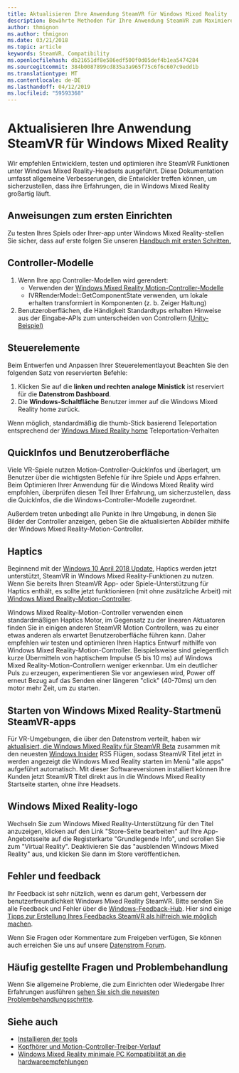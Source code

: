 ```yaml
---
title: Aktualisieren Ihre Anwendung SteamVR für Windows Mixed Reality
description: Bewährte Methoden für Ihre Anwendung SteamVR zum Maximieren der Kompatibilität mit Windows Mixed Reality-Headsets zu aktualisieren.
author: thmignon
ms.author: thmignon
ms.date: 03/21/2018
ms.topic: article
keywords: SteamVR, Compatibility
ms.openlocfilehash: db21651df8e586edf500f0d05def4b1ea5474284
ms.sourcegitcommit: 384b0087899cd835a3a965f75c6f6c607c9edd1b
ms.translationtype: MT
ms.contentlocale: de-DE
ms.lasthandoff: 04/12/2019
ms.locfileid: "59593368"
---
```

# <a name="updating-your-steamvr-application-for-windows-mixed-reality"></a>Aktualisieren Ihre Anwendung SteamVR für Windows Mixed Reality

Wir empfehlen Entwicklern, testen und optimieren ihre SteamVR Funktionen unter Windows Mixed Reality-Headsets ausgeführt. Diese Dokumentation umfasst allgemeine Verbesserungen, die Entwickler treffen können, um sicherzustellen, dass ihre Erfahrungen, die in Windows Mixed Reality großartig läuft.

## <a name="initial-setup-instructions"></a>Anweisungen zum ersten Einrichten

Zu testen Ihres Spiels oder Ihrer-app unter Windows Mixed Reality-stellen Sie sicher, dass auf erste folgen Sie unseren [Handbuch mit ersten Schritten.](http://aka.ms/WindowsMixedRealitySteamVR)

## <a name="controller-models"></a>Controller-Modelle
1. Wenn Ihre app Controller-Modellen wird gerendert:
    * Verwenden der [Windows Mixed Reality Motion-Controller-Modelle](motion-controllers.md#rendering-the-motion-controller-model)
    * IVRRenderModel::GetComponentState verwenden, um lokale erhalten transformiert in Komponenten (z. b. Zeiger Haltung)
2. Benutzeroberflächen, die Händigkeit Standardtyps erhalten Hinweise aus der Eingabe-APIs zum unterscheiden von Controllern [(Unity-Beispiel)](gestures-and-motion-controllers-in-unity.md#unity-buttonaxis-mapping-table)

## <a name="controls"></a>Steuerelemente

Beim Entwerfen und Anpassen Ihrer Steuerelementlayout Beachten Sie den folgenden Satz von reservierten Befehle:
1. Klicken Sie auf die **linken und rechten analoge Ministick** ist reserviert für die **Datenstrom Dashboard**.
2. Die **Windows-Schaltfläche** Benutzer immer auf die Windows Mixed Reality home zurück.

Wenn möglich, standardmäßig die thumb-Stick basierend Teleportation entsprechend der [Windows Mixed Reality home](navigating-the-windows-mixed-reality-home.md#getting-around-your-home) Teleportation-Verhalten

## <a name="tooltips-and-ui"></a>QuickInfos und Benutzeroberfläche

Viele VR-Spiele nutzen Motion-Controller-QuickInfos und überlagert, um Benutzer über die wichtigsten Befehle für ihre Spiele und Apps erfahren. Beim Optimieren Ihrer Anwendung für die Windows Mixed Reality wird empfohlen, überprüfen diesen Teil Ihrer Erfahrung, um sicherzustellen, dass die QuickInfos, die die Windows-Controller-Modelle zugeordnet.

Außerdem treten unbedingt alle Punkte in Ihre Umgebung, in denen Sie Bilder der Controller anzeigen, geben Sie die aktualisierten Abbilder mithilfe der Windows Mixed Reality-Motion-Controller.

## <a name="haptics"></a>Haptics

Beginnend mit der [Windows 10 April 2018 Update](release-notes-april-2018.md), Haptics werden jetzt unterstützt, SteamVR in Windows Mixed Reality-Funktionen zu nutzen. Wenn Sie bereits Ihren SteamVR App- oder Spiele-Unterstützung für Haptics enthält, es sollte jetzt funktionieren (mit ohne zusätzliche Arbeit) mit [Windows Mixed Reality-Motion-Controller](motion-controllers.md).

Windows Mixed Reality-Motion-Controller verwenden einen standardmäßigen Haptics Motor, im Gegensatz zu der linearen Aktuatoren finden Sie in einigen anderen SteamVR Motion Controllern, was zu einer etwas anderen als erwartet Benutzeroberfläche führen kann. Daher empfehlen wir testen und optimieren Ihren Haptics Entwurf mithilfe von Windows Mixed Reality-Motion-Controller. Beispielsweise sind gelegentlich kurze Übermitteln von haptischem Impulse (5 bis 10 ms) auf Windows Mixed Reality-Motion-Controllern weniger erkennbar. Um ein deutlicher Puls zu erzeugen, experimentieren Sie vor angewiesen wird, Power off erneut Bezug auf das Senden einer längeren "click" (40-70ms) um den motor mehr Zeit, um zu starten.

## <a name="launching-steamvr-apps-from-windows-mixed-reality-start-menu"></a>Starten von Windows Mixed Reality-Startmenü SteamVR-apps

Für VR-Umgebungen, die über den Datenstrom verteilt, haben wir [aktualisiert, die Windows Mixed Reality für SteamVR Beta](https://steamcommunity.com/games/719950/announcements/detail/1687045485866139800) zusammen mit den neuesten [Windows Insider](https://insider.windows.com) RS5 Flügen, sodass SteamVR Titel jetzt in werden angezeigt die Windows Mixed Reality starten im Menü "alle apps" aufgeführt automatisch. Mit dieser Softwareversionen installiert können Ihre Kunden jetzt SteamVR Titel direkt aus in die Windows Mixed Reality Startseite starten, ohne ihre Headsets.

## <a name="windows-mixed-reality-logo"></a>Windows Mixed Reality-logo

Wechseln Sie zum Windows Mixed Reality-Unterstützung für den Titel anzuzeigen, klicken auf den Link "Store-Seite bearbeiten" auf Ihre App-Angebotsseite auf die Registerkarte "Grundlegende Info", und scrollen Sie zum "Virtual Reality". Deaktivieren Sie das "ausblenden Windows Mixed Reality" aus, und klicken Sie dann im Store veröffentlichen.

## <a name="bugs-and-feedback"></a>Fehler und feedback

Ihr Feedback ist sehr nützlich, wenn es darum geht, Verbessern der benutzerfreundlichkeit Windows Mixed Reality SteamVR. Bitte senden Sie alle Feedback und Fehler über die [Windows-Feedback-Hub](https://docs.microsoft.com/windows/mixed-reality/enthusiast-guide/filing-feedback). Hier sind einige [Tipps zur Erstellung Ihres Feedbacks SteamVR als hilfreich wie möglich machen](https://docs.microsoft.com/windows/mixed-reality/enthusiast-guide/using-steamvr-with-windows-mixed-reality#sharing-feedback-on-steamvr).

Wenn Sie Fragen oder Kommentare zum Freigeben verfügen, Sie können auch erreichen Sie uns auf unsere [Datenstrom Forum](http://steamcommunity.com/app/719950/discussions/).

## <a name="faqs-and-troubleshooting"></a>Häufig gestellte Fragen und Problembehandlung

Wenn Sie allgemeine Probleme, die zum Einrichten oder Wiedergabe Ihrer Erfahrungen ausführen [sehen Sie sich die neuesten Problembehandlungsschritte](https://docs.microsoft.com/windows/mixed-reality/enthusiast-guide/troubleshooting-windows-mixed-reality#steamvr).

## <a name="see-also"></a>Siehe auch
* [Installieren der tools](install-the-tools.md)
* [Kopfhörer und Motion-Controller-Treiber-Verlauf](https://docs.microsoft.com/windows/mixed-reality/enthusiast-guide/mixed-reality-software)
* [Windows Mixed Reality minimale PC Kompatibilität an die hardwareempfehlungen](https://docs.microsoft.com/windows/mixed-reality/enthusiast-guide/windows-mixed-reality-minimum-pc-hardware-compatibility-guidelines)
